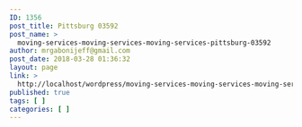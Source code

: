 ```yaml
---
ID: 1356
post_title: Pittsburg 03592
post_name: >
  moving-services-moving-services-moving-services-pittsburg-03592
author: mrgabonijeff@gmail.com
post_date: 2018-03-28 01:36:32
layout: page
link: >
  http://localhost/wordpress/moving-services-moving-services-moving-services-pittsburg-03592/
published: true
tags: [ ]
categories: [ ]
---
```

